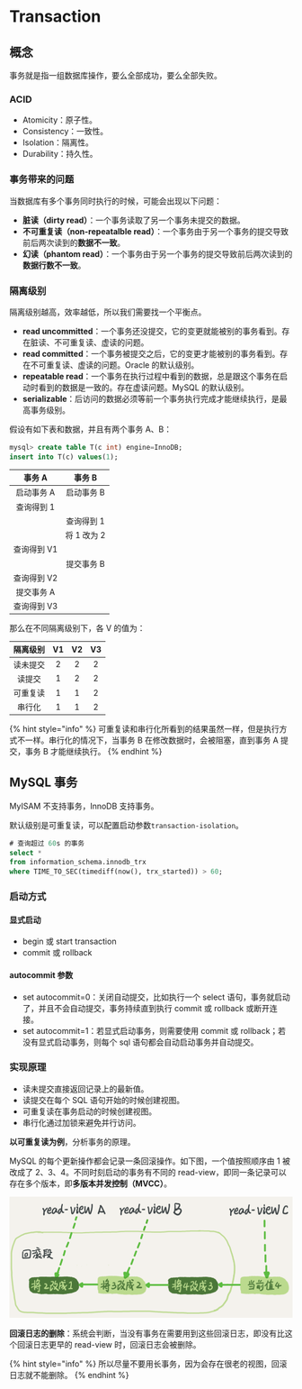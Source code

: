 # Transaction

## 概念

事务就是指一组数据库操作，要么全部成功，要么全部失败。

### ACID

* Atomicity：原子性。
* Consistency：一致性。
* Isolation：隔离性。
* Durability：持久性。

### 事务带来的问题

当数据库有多个事务同时执行的时候，可能会出现以下问题：

* **脏读（dirty read）**：一个事务读取了另一个事务未提交的数据。
* **不可重复读（non-repeatalble read）**：一个事务由于另一个事务的提交导致前后两次读到的**数据不一致**。
* **幻读（phantom read）**：一个事务由于另一个事务的提交导致前后两次读到的**数据行数不一致**。

### 隔离级别

隔离级别越高，效率越低，所以我们需要找一个平衡点。

* **read uncommitted**：一个事务还没提交，它的变更就能被别的事务看到。存在脏读、不可重复读、虚读的问题。
* **read committed**：一个事务被提交之后，它的变更才能被别的事务看到。存在不可重复读、虚读的问题。Oracle 的默认级别。
* **repeatable read**：一个事务在执行过程中看到的数据，总是跟这个事务在启动时看到的数据是一致的。存在虚读问题。MySQL 的默认级别。
* **serializable**：后访问的数据必须等前一个事务执行完成才能继续执行，是最高事务级别。

假设有如下表和数据，并且有两个事务 A、B：

```sql
mysql> create table T(c int) engine=InnoDB;
insert into T(c) values(1);
```

| 事务 A | 事务 B |
| :---: | :---: |
| 启动事务 A | 启动事务 B |
| 查询得到 1 |   |
|   | 查询得到 1 |
|   | 将 1 改为 2 |
| 查询得到 V1 |   |
|   | 提交事务 B |
| 查询得到 V2 |   |
| 提交事务 A |   |
| 查询得到 V3 |   |

那么在不同隔离级别下，各 V 的值为：

| 隔离级别 | V1 | V2 | V3 |
| :---: | :---: | :---: | :---: |
| 读未提交 |  2 | 2 | 2 |
| 读提交 | 1 | 2 | 2 |
| 可重复读 | 1 | 1 | 2 |
| 串行化 | 1 | 1 | 2 |

{% hint style="info" %}
可重复读和串行化所看到的结果虽然一样，但是执行方式不一样。串行化的情况下，当事务 B 在修改数据时，会被阻塞，直到事务 A 提交，事务 B 才能继续执行。
{% endhint %}

## MySQL 事务

MyISAM 不支持事务，InnoDB 支持事务。

默认级别是可重复读，可以配置启动参数`transaction-isolation`。

```sql
# 查询超过 60s 的事务
select *
from information_schema.innodb_trx
where TIME_TO_SEC(timediff(now(), trx_started)) > 60;
```

### 启动方式

#### 显式启动

* begin 或 start transaction
* commit 或 rollback

#### autocommit 参数

* set  autocommit=0：关闭自动提交，比如执行一个 select 语句，事务就启动了，并且不会自动提交，事务持续直到执行 commit 或 rollback 或断开连接。
* set autocommit=1：若显式启动事务，则需要使用 commit 或 rollback；若没有显式启动事务，则每个 sql 语句都会自动启动事务并自动提交。

### 实现原理

* 读未提交直接返回记录上的最新值。
* 读提交在每个 SQL 语句开始的时候创建视图。
* 可重复读在事务启动的时候创建视图。
* 串行化通过加锁来避免并行访问。

**以可重复读为例**，分析事务的原理。

MySQL 的每个更新操作都会记录一条回滚操作。如下图，一个值按照顺序由 1 被改成了 2、3、4。不同时刻启动的事务有不同的 read-view，即同一条记录可以存在多个版本，即**多版本并发控制（MVCC）**。

![](../../.gitbook/assets/image%20%28118%29.png)

**回滚日志的删除**：系统会判断，当没有事务在需要用到这些回滚日志，即没有比这个回滚日志更早的 read-view 时，回滚日志会被删除。

{% hint style="info" %}
所以尽量不要用长事务，因为会存在很老的视图，回滚日志就不能删除。
{% endhint %}

